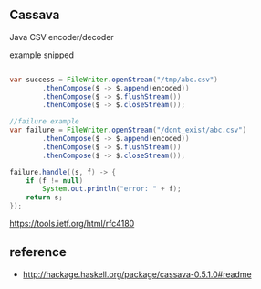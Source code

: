 Cassava
------

Java CSV encoder/decoder

example snipped

```java

var success = FileWriter.openStream("/tmp/abc.csv")
        .thenCompose($ -> $.append(encoded))
        .thenCompose($ -> $.flushStream())
        .thenCompose($ -> $.closeStream());

//failure example
var failure = FileWriter.openStream("/dont_exist/abc.csv")
        .thenCompose($ -> $.append(encoded))
        .thenCompose($ -> $.flushStream())
        .thenCompose($ -> $.closeStream());

failure.handle((s, f) -> {
    if (f != null)
        System.out.println("error: " + f);
    return s;
});
```

https://tools.ietf.org/html/rfc4180

reference
---

- http://hackage.haskell.org/package/cassava-0.5.1.0#readme